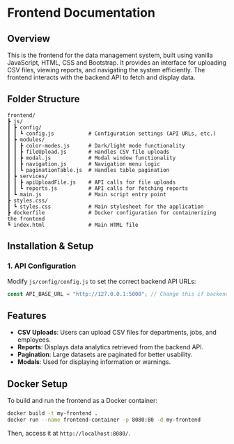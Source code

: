 # Frontend Documentation

## Overview
This is the frontend for the data management system, built using vanilla JavaScript, HTML, CSS and Bootstrap. It provides an interface for uploading CSV files, viewing reports, and navigating the system efficiently. The frontend interacts with the backend API to fetch and display data.

## Folder Structure
```
frontend/
┣ js/
┃ ┣ config/
┃ ┃ ┗ config.js           # Configuration settings (API URLs, etc.)
┃ ┣ modules/
┃ ┃ ┣ color-modes.js      # Dark/light mode functionality
┃ ┃ ┣ fileUpload.js       # Handles CSV file uploads
┃ ┃ ┣ modal.js            # Modal window functionality
┃ ┃ ┣ navigation.js       # Navigation menu logic
┃ ┃ ┗ paginationTable.js  # Handles table pagination
┃ ┣ services/
┃ ┃ ┣ apiUploadFile.js    # API calls for file uploads
┃ ┃ ┗ reports.js          # API calls for fetching reports
┃ ┗ main.js               # Main script entry point
┣ styles.css/
┃ ┗ styles.css            # Main stylesheet for the application
┣ dockerfile              # Docker configuration for containerizing the frontend
┗ index.html              # Main HTML file
```

## Installation & Setup

### 1. API Configuration
Modify `js/config/config.js` to set the correct backend API URLs:
```js
const API_BASE_URL = "http://127.0.0.1:5000"; // Change this if backend runs on a different host/port
```

## Features
- **CSV Uploads**: Users can upload CSV files for departments, jobs, and employees.
- **Reports**: Displays data analytics retrieved from the backend API.
- **Pagination**: Large datasets are paginated for better usability.
- **Modals**: Used for displaying information or warnings.

## Docker Setup
To build and run the frontend as a Docker container:
```sh
docker build -t my-frontend .
docker run --name frontend-container -p 8080:80 -d my-frontend
```
Then, access it at `http://localhost:8080/`.